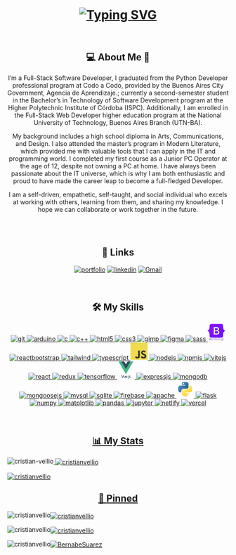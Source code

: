 <h1 align=center> 
  <a href="https://git.io/typing-svg"><img src="https://readme-typing-svg.demolab.com?font=Fira+Code&weight=600&size=35&pause=1000&center=true&vCenter=true&width=500&height=70&lines=Hi%2C+I'm+Cristian!+%F0%9F%91%8B%F0%9F%8F%BE" alt="Typing SVG" /></a> 
</h1>
<br>
<h2 align=center>💻 About Me 🚀</h2>

<div align=center>
<p>I’m a Full-Stack Software Developer, I graduated from the Python Developer professional program at Codo a Codo, provided by the Buenos Aires City Government, Agencia de Aprendizaje.; currently a second-semester student in the Bachelor’s in Technology of Software Development program at the Higher Polytechnic Institute of Córdoba (ISPC). Additionally, I am enrolled in the Full-Stack Web Developer higher education program at the National University of Technology, Buenos Aires Branch (UTN-BA).
<br>
  
My background includes a high school diploma in Arts, Communications, and Design. I also attended the master’s program in Modern Literature, which provided me with valuable tools that I can apply in the IT and programming world. I completed my first course as a Junior PC Operator at the age of 12, despite not owning a PC at home. I have always been passionate about the IT universe, which is why I am both enthusiastic and proud to have made the career leap to become a full-fledged Developer.
<br>

I am a self-driven, empathetic, self-taught, and social individual who excels at working with others, learning from them, and sharing my knowledge. I hope we can collaborate or work together in the future.</p>
</div>
<br>
<br>
<h2 align=center>🔗 Links</h2>

<div align=center>
<a href="https://cristian-vellio-cv.vercel.app/"><img src="https://img.shields.io/badge/my_portfolio-000?style=for-the-badge&amp;logo=ko-fi&amp;logoColor=white" alt="portfolio"></a>
<a href="https://www.linkedin.com/in/cristianvellio/"><img src="https://img.shields.io/badge/linkedin-0A66C2?style=for-the-badge&amp;logo=linkedin&amp;logoColor=white" alt="linkedin"></a>
<a href="mailto:cristianvellio86@gmail.com"><img src="https://img.shields.io/badge/Gmail-D14836?style=for-the-badge&logo=gmail&logoColor=white" alt="Gmail"></a>
</div>
<br>
<br>
<h2 align="center">🛠 My Skills</h2>

<div align=center>
<a href="https://git-scm.com/" target="_blank" rel="noreferrer"> <img src="https://cdn.jsdelivr.net/gh/devicons/devicon@latest/icons/git/git-original.svg" alt="git" width="40" height="40"/> </a> <a href="https://www.arduino.cc/" target="_blank" rel="noreferrer"> <img src="https://cdn.jsdelivr.net/gh/devicons/devicon@latest/icons/arduino/arduino-original.svg" alt="arduino" width="40" height="40"/> <a href="https://www.w3schools.com/c/c_intro.php" target="_blank" rel="noreferrer"> <img src="https://cdn.jsdelivr.net/gh/devicons/devicon@latest/icons/c/c-original.svg" alt="c" width="40" height="40"/> </a> <a href="https://www.w3schools.com/cpp/default.asp" target="_blank" rel="noreferrer"> <img src="https://cdn.jsdelivr.net/gh/devicons/devicon@latest/icons/cplusplus/cplusplus-original.svg" alt="c++" width="40" height="40"/> </a> <a href="https://www.w3.org/html/" target="_blank" rel="noreferrer"> <img src="https://cdn.jsdelivr.net/gh/devicons/devicon@latest/icons/html5/html5-original.svg" alt="html5" width="40" height="40"/> </a> <a href="https://www.w3schools.com/css/" target="_blank" rel="noreferrer"> <img src="https://cdn.jsdelivr.net/gh/devicons/devicon@latest/icons/css3/css3-original.svg" alt="css3" width="40" height="40"/> </a> <a href="https://www.gimp.org/" target="_blank" rel="noreferrer"> <img src="https://cdn.jsdelivr.net/gh/devicons/devicon@latest/icons/gimp/gimp-original-wordmark.svg" alt="gimp" width="40" height="40"/> </a> <a href="https://www.figma.com/" target="_blank" rel="noreferrer"> <img src="https://cdn.jsdelivr.net/gh/devicons/devicon@latest/icons/figma/figma-original.svg" alt="figma" width="40" height="40"/> </a> <a href="https://sass-lang.com/" target="_blank" rel="noreferrer"> <img src="https://cdn.jsdelivr.net/gh/devicons/devicon@latest/icons/sass/sass-original.svg" alt="sass" width="40" height="40"/> </a> <a href="https://getbootstrap.com/" target="_blank" rel="noreferrer"> <img src="https://raw.githubusercontent.com/devicons/devicon/master/icons/bootstrap/bootstrap-original-wordmark.svg" alt="bootstrap" width="40" height="40"/> </a> <a href="https://react-bootstrap.netlify.app/" target="_blank" rel="noreferrer"> <img src="https://cdn.jsdelivr.net/gh/devicons/devicon@latest/icons/reactbootstrap/reactbootstrap-original.svg" alt="reactbootstrap" width="40" height="40"/> </a> <a href="https://tailwindcss.com/" target="_blank" rel="noreferrer"> <img src="https://cdn.jsdelivr.net/gh/devicons/devicon@latest/icons/tailwindcss/tailwindcss-original.svg" alt="tailwind" width="40" height="40"/> </a> <a href="https://www.typescriptlang.org/" target="_blank" rel="noreferrer"> <img src="https://cdn.jsdelivr.net/gh/devicons/devicon@latest/icons/typescript/typescript-original.svg" alt="typescript" width="40" height="40"/> </a> <a href="https://developer.mozilla.org/en-US/docs/Web/JavaScript" target="_blank" rel="noreferrer"> <img src="https://raw.githubusercontent.com/devicons/devicon/master/icons/javascript/javascript-original.svg" alt="javascript" width="40" height="40"/> <a href="https://nodejs.org/en/" target="_blank" rel="noreferrer"> <img src="https://cdn.jsdelivr.net/gh/devicons/devicon@latest/icons/nodejs/nodejs-original-wordmark.svg" alt="nodejs" width="40" height="40"/> </a> <a href="https://www.npmjs.com/" target="_blank" rel="noreferrer"> <img src="https://cdn.jsdelivr.net/gh/devicons/devicon@latest/icons/npm/npm-original-wordmark.svg" alt="npmjs" width="40" height="40"/> </a> <a href="https://vitejs.dev/" target="_blank" rel="noreferrer"> <img src="https://cdn.jsdelivr.net/gh/devicons/devicon@latest/icons/vitejs/vitejs-original.svg" alt="vitejs" width="40" height="40"/> </a> <a href="https://react.dev/" target="_blank" rel="noreferrer"> <img src="https://cdn.jsdelivr.net/gh/devicons/devicon@latest/icons/react/react-original.svg" alt="react" width="40" height="40"/> </a> <a href="https://redux.js.org/" target="_blank" rel="noreferrer"> <img src="https://cdn.jsdelivr.net/gh/devicons/devicon@latest/icons/redux/redux-original.svg" alt="redux" width="40" height="40"/> </a> <a href="https://www.tensorflow.org/?hl=es" target="_blank" rel="noreferrer"> <img src="https://cdn.jsdelivr.net/gh/devicons/devicon@latest/icons/tensorflow/tensorflow-original.svg" alt="tensorflow" width="40" height="40"/> </a> <a href="https://vuejs.org/" target="_blank" rel="noreferrer"> <img src="https://raw.githubusercontent.com/devicons/devicon/master/icons/vuejs/vuejs-original-wordmark.svg" alt="vue" width="40" height="40"/> </a> <a href="https://expressjs.com/" target="_blank" rel="noreferrer"> <img src="https://cdn.jsdelivr.net/gh/devicons/devicon@latest/icons/express/express-original.svg" alt="expressjs" width="40" height="40"/> </a> <a href="https://www.mongodb.com/" target="_blank" rel="noreferrer"> <img src="https://cdn.jsdelivr.net/gh/devicons/devicon@latest/icons/mongodb/mongodb-original-wordmark.svg" alt="mongodb" width="40" height="40"/> </a> <a href="https://mongoosejs.com/" target="_blank" rel="noreferrer"> <img src="https://cdn.jsdelivr.net/gh/devicons/devicon@latest/icons/mongoose/mongoose-original.svg" alt="mongoosejs" width="40" height="40"/> </a> <a href="https://www.mysql.com/" target="_blank" rel="noreferrer"> <img src="https://cdn.jsdelivr.net/gh/devicons/devicon@latest/icons/mysql/mysql-original-wordmark.svg" alt="mysql" width="40" height="40"/> </a> <a href="https://www.sqlite.org/" target="_blank" rel="noreferrer"> <img src="https://cdn.jsdelivr.net/gh/devicons/devicon@latest/icons/sqlite/sqlite-original.svg" alt="sqlite" width="40" height="40"/> </a> <a href="https://firebase.google.com/?hl=es-419" target="_blank" rel="noreferrer"> <img src="https://cdn.jsdelivr.net/gh/devicons/devicon@latest/icons/firebase/firebase-original.svg" alt="firebase" width="40" height="40"/> </a> <a href="https://www.apachefriends.org/" target="_blank" rel="noreferrer"> <img src="https://cdn.jsdelivr.net/gh/devicons/devicon@latest/icons/apache/apache-original.svg" alt="apache" width="40" height="40"/> </a> <a href="https://www.python.org" target="_blank" rel="noreferrer"> <img src="https://raw.githubusercontent.com/devicons/devicon/master/icons/python/python-original.svg" alt="python" width="40" height="40"/> </a> <a href="https://flask.palletsprojects.com/en/3.0.x/" target="_blank" rel="noreferrer"> <img src="https://cdn.jsdelivr.net/gh/devicons/devicon@latest/icons/flask/flask-original.svg" alt="flask" width="40" height="40"/> </a> <a href="https://numpy.org/" target="_blank" rel="noreferrer"> <img src="https://cdn.jsdelivr.net/gh/devicons/devicon@latest/icons/numpy/numpy-original.svg" alt="numpy" width="40" height="40"/> </a> <a href="https://matplotlib.org/" target="_blank" rel="noreferrer"> <img src="https://cdn.jsdelivr.net/gh/devicons/devicon@latest/icons/matplotlib/matplotlib-original.svg" alt="matplotlib" width="40" height="40"/> <a href="https://pandas.pydata.org/" target="_blank" rel="noreferrer"> <img src="https://cdn.jsdelivr.net/gh/devicons/devicon@latest/icons/pandas/pandas-original.svg" alt="pandas" width="40" height="40"/> </a> <a href="https://jupyter.org/" target="_blank" rel="noreferrer"> <img src="https://cdn.jsdelivr.net/gh/devicons/devicon@latest/icons/jupyter/jupyter-original-wordmark.svg" alt="jupyter" width="40" height="40"/> </a> </a>  </a> <a href="https://www.netlify.com/" target="_blank" rel="noreferrer"> <img src="https://cdn.jsdelivr.net/gh/devicons/devicon@latest/icons/netlify/netlify-original.svg" alt="netlify" width="40" height="40"/> <a href="https://vercel.com/chris-projects-be539ae8" target="_blank" rel="noreferrer"> <img src="https://cdn.jsdelivr.net/gh/devicons/devicon@latest/icons/vercel/vercel-original.svg" alt="vercel" width="40" height="40"/>
</div>
<br>
<br>
<h2 align=center>📊 My Stats</h2>

<p><img align="left" src="https://github-readme-stats-cristian-vellio.vercel.app/api/top-langs/?username=cristianvellio&langs_count=8&theme=neon" alt="cristian-vellio" /></p>

<p>&nbsp;<img align="center" src="https://github-readme-stats-cristian-vellio.vercel.app/api?username=cristianvellio&show_icons=true&rank_icon=github&locale=en&count-private=true&theme=neon" alt="cristianvellio" /></p>

<p><img align="center" src="https://github-readme-streak-stats-one-ecru.vercel.app?user=CristianVellio&theme=neon" alt="cristianvellio" /></p>

<h2 align=center>📌 Pinned</h2>

<a href="https://github.com/CristianVellio/PORT-FOLIO" rel="noreferrer"> <img align="left" src="https://github-readme-stats.vercel.app/api/pin/?username=cristianvellio&repo=PORT-FOLIO&theme=neon&show_owner=true" alt="cristianvellio" /> </a>

<a href="https://github.com/ISPC-Brokers/Brokers" rel="noreferrer"> <img align="center" src="https://github-readme-stats.vercel.app/api/pin/?username=cristianvellio&repo=Brokers&theme=neon&show_owner=true" alt="cristianvellio" /> </a>

<a href="https://github.com/CristianVellio/Oracle-ONE" rel="noreferrer"> <img align="left" src="https://github-readme-stats.vercel.app/api/pin/?username=cristianvellio&repo=Oracle-ONE&theme=neon&show_owner=true" alt="cristianvellio" /> </a>

<a href="https://github.com/CristianVellio/Proyecto-Integrador-UTN-FRBA-Inicial" rel="noreferrer"> <img align="center" src="https://github-readme-stats.vercel.app/api/pin/?username=cristianvellio&repo=Proyecto-Integrador-UTN-FRBA-Inicial&theme=neon&show_owner=true" alt="cristianvellio" /> </a>

<a href="https://github.com/CristianVellio/UTN-Full-Stack-JS-Integrador" rel="noreferrer"> <img align="left" src="https://github-readme-stats.vercel.app/api/pin/?username=cristianvellio&repo=UTN-Full-Stack-JS-Integrador&theme=neon&show_owner=true" alt="cristianvellio" /> </a>

<a href="https://github.com/BernabeSuarez/codo_a_codo_tp_python" rel="noreferrer"> <img align="center" src="https://github-readme-stats.vercel.app/api/pin/?username=BernabeSuarez&repo=codo_a_codo_tp_python&theme=neon&show_owner=true" alt="BernabeSuarez" /> </a>
